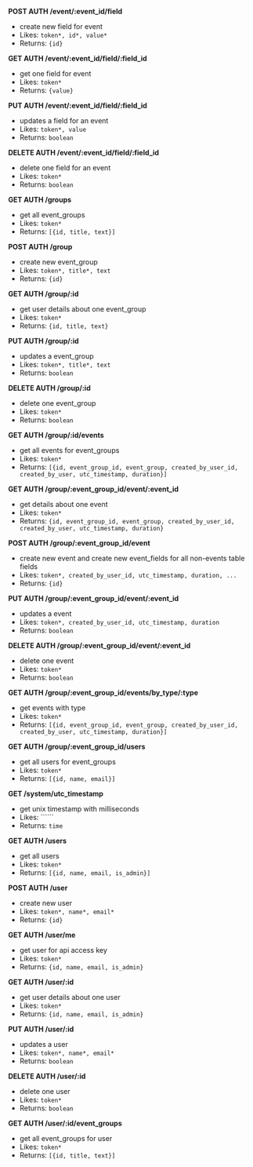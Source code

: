 __POST AUTH /event/:event_id/field__
 * create new field for event
 * Likes: ```token*, id*, value*```
 * Returns: ```{id}```
  
__GET AUTH /event/:event_id/field/:field_id__
 * get one field for event
 * Likes: ```token*```
 * Returns: ```{value}```
  
__PUT AUTH /event/:event_id/field/:field_id__
 * updates a field for an event
 * Likes: ```token*, value```
 * Returns: ```boolean```
  
__DELETE AUTH /event/:event_id/field/:field_id__
 * delete one field for an event
 * Likes: ```token*```
 * Returns: ```boolean```
  
__GET AUTH /groups__
 * get all event_groups
 * Likes: ```token*```
 * Returns: ```[{id, title, text}]```
  
__POST AUTH /group__
 * create new event_group
 * Likes: ```token*, title*, text```
 * Returns: ```{id}```
  
__GET AUTH /group/:id__
 * get user details about one event_group
 * Likes: ```token*```
 * Returns: ```{id, title, text}```
  
__PUT AUTH /group/:id__
 * updates a event_group
 * Likes: ```token*, title*, text```
 * Returns: ```boolean```
  
__DELETE AUTH /group/:id__
 * delete one event_group
 * Likes: ```token*```
 * Returns: ```boolean```
  
__GET AUTH /group/:id/events__
 * get all events for event_groups
 * Likes: ```token*```
 * Returns: ```[{id, event_group_id, event_group, created_by_user_id, created_by_user, utc_timestamp, duration}]```
  
__GET AUTH /group/:event_group_id/event/:event_id__
 * get details about one event
 * Likes: ```token*```
 * Returns: ```{id, event_group_id, event_group, created_by_user_id, created_by_user, utc_timestamp, duration}```
  
__POST AUTH /group/:event_group_id/event__
 * create new event and create new event_fields for all non-events table fields
 * Likes: ```token*, created_by_user_id, utc_timestamp, duration, ...```
 * Returns: ```{id}```
  
__PUT AUTH /group/:event_group_id/event/:event_id__
 * updates a event
 * Likes: ```token*, created_by_user_id, utc_timestamp, duration```
 * Returns: ```boolean```
  
__DELETE AUTH /group/:event_group_id/event/:event_id__
 * delete one event
 * Likes: ```token*```
 * Returns: ```boolean```
  
__GET AUTH /group/:event_group_id/events/by_type/:type__
 * get events with type
 * Likes: ```token*```
 * Returns: ```[{id, event_group_id, event_group, created_by_user_id, created_by_user, utc_timestamp, duration}]```
  
__GET AUTH /group/:event_group_id/users__
 * get all users for event_groups
 * Likes: ```token*```
 * Returns: ```[{id, name, email}]```
  
__GET /system/utc_timestamp__
 * get unix timestamp with milliseconds
 * Likes: ``````
 * Returns: ```time```
  
__GET AUTH /users__
 * get all users
 * Likes: ```token*```
 * Returns: ```[{id, name, email, is_admin}]```
  
__POST AUTH /user__
 * create new user
 * Likes: ```token*, name*, email*```
 * Returns: ```{id}```
  
__GET AUTH /user/me__
 * get user for api access key
 * Likes: ```token*```
 * Returns: ```{id, name, email, is_admin}```
  
__GET AUTH /user/:id__
 * get user details about one user
 * Likes: ```token*```
 * Returns: ```{id, name, email, is_admin}```
  
__PUT AUTH /user/:id__
 * updates a user
 * Likes: ```token*, name*, email*```
 * Returns: ```boolean```
  
__DELETE AUTH /user/:id__
 * delete one user
 * Likes: ```token*```
 * Returns: ```boolean```
  
__GET AUTH /user/:id/event_groups__
 * get all event_groups for user
 * Likes: ```token*```
 * Returns: ```[{id, title, text}]```
  
